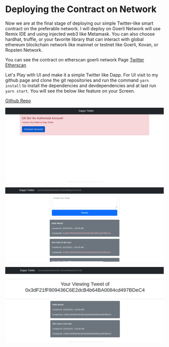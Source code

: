 # Deploying the Contract on Network
Now we are at the final stage of deploying our simple Twitter-like smart contract on the preferable network. I will deploy on Goerli Network will use Remix IDE and using injected web3 like Metamask. You can also choose hardhat, truffle, or your favorite library that can interact with global ethereum blockchain network like mainnet or testnet like Goerli, Kovan, or Ropsten Network.  

You can see the contract on etherscan goerli network Page [Twitter Etherscan](https://goerli.etherscan.io/address/0x2ae08a2ed68F4262D1Bb6E5C00A5Dd6a0292e2Bf)

Let's Play with UI and make it a simple Twitter like Dapp. For UI visit to my github page and clone the git repositories and run the command `yarn install` to install the dependencies and devdependencies and at last run `yarn start`. You will see the below like feature on your Screen.

[Github Repo](https://github.com/nativeanish/twitterdapps)

![1st image](./img/1.png)


![2nd image](./img/2.png)


![3rd image](./img/3.png)
